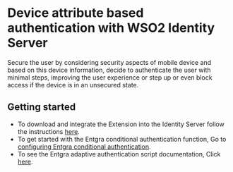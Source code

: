 # Device attribute based authentication with WSO2 Identity Server

Secure the user by considering security aspects of mobile device and based on this device information, decide to 
authenticate the user with minimal steps, improving the user experience or step up or even block access if the 
device is in an unsecured state.

## Getting started

* To download and integrate the Extension into the Identity Server follow the instructions [here](files/artifact.md).
* To get started with the Entgra conditional authentication function, Go to [configuring Entgra conditional 
  authentication](files/config.md).
* To see the Entgra adaptive authentication script documentation, Click [here](files/adaptive_script.md).

